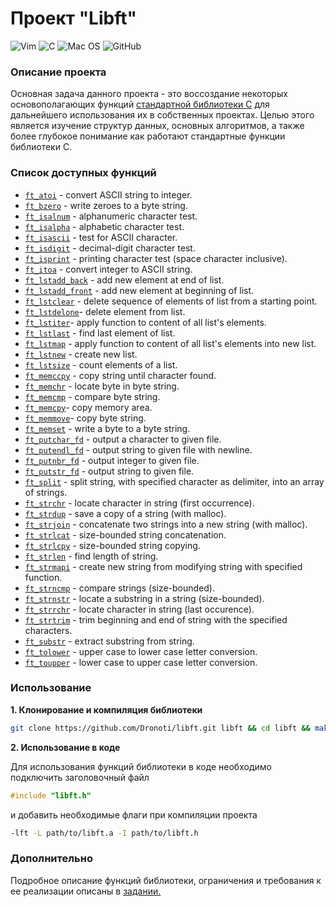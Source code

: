 # Проект "Libft"
![Vim](https://img.shields.io/badge/VIM-%2311AB00.svg?style=for-the-badge&logo=vim&logoColor=white)
![C](https://img.shields.io/badge/c-%2300599C.svg?style=for-the-badge&logo=c&logoColor=white)
![Mac OS](https://img.shields.io/badge/mac%20os-000000?style=for-the-badge&logo=macos&logoColor=F0F0F0)
![GitHub](https://img.shields.io/badge/github-%23121011.svg?style=for-the-badge&logo=github&logoColor=white)

### Описание проекта
Основная задача данного проекта - это воссоздание некоторых основополагающих функций [стандартной библиотеки С](https://en.wikipedia.org/wiki/C_standard_library) для дальнейшего использования их в собственных проектах.
Целью этого является изучение структур данных, основных алгоритмов, а также более глубокое понимание как работают стандартные функции библиотеки С.

### Список доступных функций
* [`ft_atoi`](./ft_atoi.c) - convert ASCII string to integer.
* [`ft_bzero`](./ft_bzero.c) - write zeroes to a byte string.
* [`ft_isalnum`](./ft_isalnum.c) - alphanumeric character test.
* [`ft_isalpha`](./ft_isalpha.c) - alphabetic character test.
* [`ft_isascii`](./ft_isascii.c) - test for ASCII character.
* [`ft_isdigit`](./ft_isdigit.c) - decimal-digit character test.
* [`ft_isprint`](./ft_isprint.c) - printing character test (space character inclusive).
* [`ft_itoa`](./ft_itoa.c) - convert integer to ASCII string.
* [`ft_lstadd_back`](./ft_lstadd_back.c) - add new element at end of list.
* [`ft_lstadd_front`](./ft_lstadd_front.c) - add new element at beginning of list.
* [`ft_lstclear`](./ft_lstclear.c) - delete sequence of elements of list from a starting point.
* [`ft_lstdelone`](./ft_lstdelone.c)- delete element from list.
* [`ft_lstiter`](./ft_lstiter.c)- apply function to content of all list's elements.
* [`ft_lstlast`](./ft_lstlast.c) - find last element of list.
* [`ft_lstmap`](./ft_lstmap.c) - apply function to content of all list's elements into new list.
* [`ft_lstnew`](./ft_lstnew.c) - create new list.
* [`ft_lstsize`](./ft_lstsize.c) - count elements of a list.
* [`ft_memccpy`](./ft_memccpy.c) - copy string until character found.
* [`ft_memchr`](./ft_memchr.c) - locate byte in byte string.
* [`ft_memcmp`](./ft_memcmp.c) - compare byte string.
* [`ft_memcpy`](./ft_memcpy.c)- copy memory area.
* [`ft_memmove`](./ft_memmove.c)- copy byte string.
* [`ft_memset`](./ft_memset.c) - write a byte to a byte string.
* [`ft_putchar_fd`](./ft_putchar_fd.c) - output a character to given file.
* [`ft_putendl_fd`](./ft_putendl_fd.c) - output string to given file with newline.
* [`ft_putnbr_fd`](./ft_putnbr_fd.c) - output integer to given file.
* [`ft_putstr_fd`](./ft_putstr_fd.c) - output string to given file.
* [`ft_split`](./ft_split.c) - split string, with specified character as delimiter, into an array of strings.
* [`ft_strchr`](./ft_strchr.c) - locate character in string (first occurrence).
* [`ft_strdup`](./ft_strdup.c) - save a copy of a string (with malloc).
* [`ft_strjoin`](./ft_strjoin.c) - concatenate two strings into a new string (with malloc).
* [`ft_strlcat`](./ft_strlcat.c) - size-bounded string concatenation.
* [`ft_strlcpy`](./ft_strlcpy.c) - size-bounded string copying.
* [`ft_strlen`](./ft_strlen.c) - find length of string.
* [`ft_strmapi`](./ft_strmapi.c) - create new string from modifying string with specified function.
* [`ft_strncmp`](./ft_strncmp.c) - compare strings (size-bounded).
* [`ft_strnstr`](./ft_strnstr.c) - locate a substring in a string (size-bounded).
* [`ft_strrchr`](./ft_strrchr.c) - locate character in string (last occurence).
* [`ft_strtrim`](./ft_strtrim.c) - trim beginning and end of string with the specified characters.
* [`ft_substr`](./ft_substr.c) - extract substring from string.
* [`ft_tolower`](./ft_tolower.c) - upper case to lower case letter conversion.
* [`ft_toupper`](./ft_toupper.c) - lower case to upper case letter conversion.

### Использование
**1. Клонирование и компиляция библиотеки**
```bash
git clone https://github.com/Dronoti/libft.git libft && cd libft && make && make clean
```
**2. Использование в коде**

Для использования функций библиотеки в коде необходимо подключить заголовочный файл
```C
#include "libft.h"
```
и добавить необходимые флаги при компиляции проекта
```bash
-lft -L path/to/libft.a -I path/to/libft.h
```

### Дополнительно
Подробное описание функций библиотеки, ограничения и требования к ее реализации описаны в [задании.](./libft.pdf)